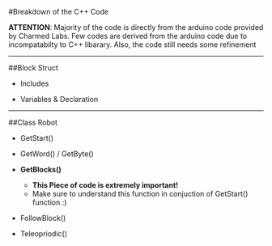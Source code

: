 #Breakdown of the C++ Code

**ATTENTION**: Majority of the code is directly from the arduino code provided by Charmed Labs. Few codes are derived from the arduino code due to incompatabilty to C++ libarary. Also, the code still needs some refinement

---
##Block Struct 

- Includes

- Variables & Declaration

---
##Class Robot

- GetStart()

- GetWord() / GetByte()

- **GetBlocks()**

  - **This Piece of code is extremely important!**
  - Make sure to understand this function in conjuction of GetStart() function :)

- FollowBlock()

- Teleopriodic()
